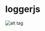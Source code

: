 # loggerjs
![alt tag](https://travis-ci.com/PolSendra/loggerjs.svg?token=kpSwtyhxv4fesTouxVtu&branch=master)
